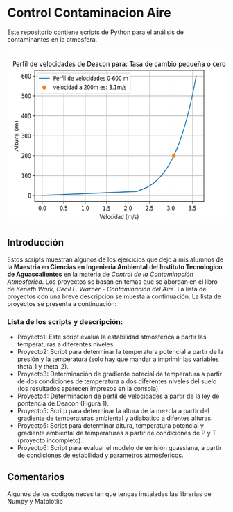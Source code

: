 # Control Contaminacion Aire
Este repositorio contiene scripts de Python para el análisis de contaminantes en la atmosfera.

<img src="perfil_vel.jpg" width="600" height="400">

## Introducción
Estos scripts muestran algunos de los ejercicios que dejo a mis alumnos de la **Maestria en Ciencias en Ingenieria Ambiental** del **Instituto Tecnologico de Aguascalientes** en la materia de *Control de la Contaminación Atmosferica*. Los proyectos se basan en temas que se abordan en el libro de *Keneth Wark, Cecil F. Warner - Contaminación del Aire*. La lista de proyectos con una breve descripcion se muesta a continuación. La lista de proyectos se presenta a continuación:

### Lista de los scripts y descripción:
* Proyecto1: Este script evalua la estabilidad atmosferica a partir las temperaturas a diferentes niveles.
* Proyecto2: Script para determinar la temperatura potencial a partir de la presión y la temperatura (solo hay que mandar a imprimir las variables theta_1 y theta_2).
* Proyecto3: Determinación de gradiente potecial de temperatura a partir de dos condiciones de temperatura a dos diferentes niveles del suelo (los resultados aparecen impresos en la consola).
* Proyecto4: Determinación de perfil de velocidades a partir de la ley de pontencia de Deacon (Figura 1).
* Proyecto5: Scritp para determinar la altura de la mezcla a partir del gradiente de temperaturas ambiental y adiabatico a difentes alturas.
* Proyecto5: Script para determinar altura, temperatura potencial y gradiente ambiental de temperaturas a partir de condiciones de P y T (proyecto incompleto).
* Proyecto6: Script para evaluar el modelo de emisión guassiana, a partir de condiciones de estabilidad y parametros atmosfericos.

## Comentarios
Algunos de los codigos necesitan que tengas instaladas las librerias de Numpy y Matplotlib
